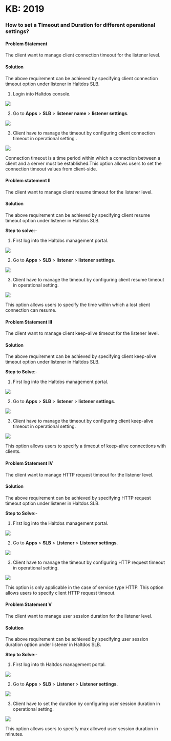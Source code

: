 # KB: 2019

### **How to set a Timeout and Duration for different operational settings?**

#### **Problem Statement**

The client want to manage client connection timeout for the listener level.

#### **Solution**

The above requirement can be achieved by specifying client connection timeout option under listener in Haltdos SLB.

1. Login into Haltdos console.

![](/img/adc/v7/kb/overview_kb_2019_1.png)

2. Go to **Apps** > **SLB** > **listener name** > **listener settings**.

![](/img/adc/v7/kb/settings_common_kb_2019.png)

3. Client have to manage the timeout by configuring client connection timeout in operational setting .

![](/img/adc/v7/kb/settings_kb_2019_1.png)

Connection timeout is a time period within which a connection between a client and a server must be established.This option allows users to set the connection timeout values from client-side.

#### **Problem statement II**

The client want to manage client resume timeout for the listener level.

#### **Solution**

The above requirement can be achieved by specifying client resume timeout option under listener in Haltdos SLB.

**Step to solve**:-

1. First log into the Haltdos management portal.

![](/img/adc/v7/kb/overview_kb_2019_1.png)

2. Go to **Apps** > **SLB** > **listener** > **listener settings**.

![](/img/adc/v7/kb/settings_common_kb_2019.png)

3. Client have to manage the timeout by configuring client resume timeout in operational setting.

![](/img/adc/v7/kb/settings_kb_2019_2.png)

This option allows users to specify the time within which a lost client connection can resume.

#### **Problem Statement III**

The client want to manage client keep-alive timeout for the listener level.

#### **Solution**

The above requirement can be achieved by specifying client keep-alive timeout option under listener in Haltdos SLB.

**Step to Solve**:-

1. First log into the Haltdos management portal.

![](/img/adc/v7/kb/overview_kb_2019_1.png)

2. Go to **Apps** > **SLB** > **listener** > **listener settings**.

![](/img/adc/v7/kb/settings_common_kb_2019.png)

3. Client have to manage the timeout by configuring client keep-alive timeout in operational setting.

![](/img/adc/v7/kb/settings_kb_2019_3.png)

This option allows users to specify a timeout of keep-alive connections with clients.

#### **Problem Statement IV**

The client want to manage HTTP request timeout for the listener level.

#### **Solution**

The above requirement can be achieved by specifying HTTP request timeout option under listener in Haltdos SLB.

**Step to Solve**:-

1. First log into the Haltdos management portal.

![](/img/adc/v7/kb/overview_kb_2019_1.png)

2. Go to **Apps** > **SLB** > **Listener** > **Listener settings**.

![](/img/adc/v7/kb/settings_common_kb_2019.png)

3. Client have to manage the timeout by configuring HTTP request timeout in operational setting.

![](/img/adc/v7/kb/settings_kb_2019_4.png)

This option is only applicable in the case of service type HTTP. This option allows users to specify client HTTP request timeout.

#### **Problem Statement V**

The client want to manage user session duration for the listener level.

#### **Solution**

The above requirement can be achieved by specifying user session duration option under listener in Haltdos SLB.

**Step to Solve**:-

1. First log into th Haltdos management portal.

![](/img/adc/v7/kb/overview_kb_2019_1.png)

2. Go to **Apps** > **SLB** > **Listener** > **Listener settings**.

![](/img/adc/v7/kb/settings_common_kb_2019.png)

3. Client have to set the duration by configuring user session duration in operational setting.

![](/img/adc/v7/kb/settings_kb_2019_5.png)

This option allows users to specify max allowed user session duration in minutes.